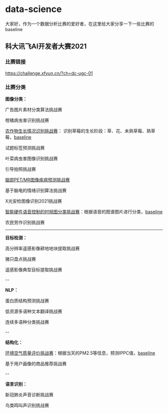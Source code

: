 # data-science

大家好，作为一个数据分析比赛的爱好者，在这里给大家分享一下一些比赛的baseline

## 科大讯飞AI开发者大赛2021
### 比赛链接

https://challenge.xfyun.cn/?ch=dc-ugc-01

### 比赛分类

**图像分类：**

广告图片素材分类算法挑战赛

柑橘病虫害识别挑战赛

[农作物生长情况识别挑战赛](https://challenge.xfyun.cn/topic/info?type=crop&ch=dc-ugc-01)： 识别草莓的生长阶段：草、花、未熟草莓、熟草莓，[baseline](https://github.com/zfs1998/data-science/blob/main/%E4%B8%AD%E5%9B%BD%E5%86%9C%E4%B8%9A%E5%A4%A7%E5%AD%A6_%E5%86%9C%E4%BD%9C%E7%89%A9%E7%94%9F%E9%95%BF%E6%83%85%E5%86%B5%E8%AF%86%E5%88%AB%E6%8C%91%E6%88%98%E8%B5%9B.ipynb)

试题标签预测挑战赛

叶菜病虫害图像识别挑战赛

引导拍照挑战赛

[脑部PET/MR图像疾病预测挑战赛](https://challenge.xfyun.cn/topic/info?type=pet-mr&ch=dc-ugc-01)

基于脑电的情绪识别算法挑战赛

X光安检图像识别2021挑战赛

[智能硬件语音控制的时频图分类挑战赛](https://challenge.xfyun.cn/topic/info?type=time-frequency&ch=dc-ugc-01)：根据语音的图谱图片进行分类，[baseline](https://github.com/zfs1998/data-science/blob/main/%E6%B8%85%E5%8D%8E%E5%A4%A7%E5%AD%A6_%E6%99%BA%E8%83%BD%E7%A1%AC%E4%BB%B6%E8%AF%AD%E9%9F%B3%E6%8E%A7%E5%88%B6%E7%9A%84%E6%97%B6%E9%A2%91%E5%9B%BE%E5%88%86%E7%B1%BB%E6%8C%91%E6%88%98%E8%B5%9B.ipynb)

农民劳作识别挑战赛

---

**目标检测：**

高分辨率遥感影像耕地地块提取挑战赛

猪只盘点挑战赛

遥感影像典型目标提取挑战赛

-- 

**NLP：**

蛋白质结构预测挑战赛

低资源多语种文本翻译挑战赛

连续多语种分类挑战赛

-- 

**结构化：**

[环境空气质量评价挑战赛](https://challenge.xfyun.cn/topic/info?type=air-quality&ch=dc-ugc-01)：根据当天的PM2.5等信息，预测IPPC值，[baseline](https://github.com/zfs1998/data-science/blob/main/%E5%8C%97%E4%BA%AC%E6%9E%97%E4%B8%9A%E5%A4%A7%E5%AD%A6_%E7%8E%AF%E5%A2%83%E7%A9%BA%E6%B0%94%E8%B4%A8%E9%87%8F%E8%AF%84%E4%BB%B7%E6%8C%91%E6%88%98%E8%B5%9B.ipynb)

基于用户画像的商品推荐挑战赛

-- 

**语言识别：**

新冠肺炎声音诊断挑战赛

鸟类鸣叫声识别挑战赛












